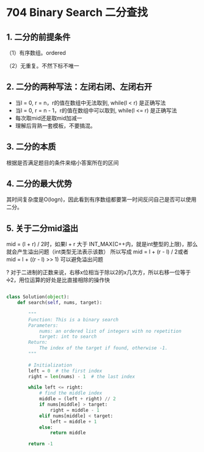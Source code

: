 # 704 Binary Search 二分查找
## 1. 二分的前提条件
（1）有序数组。ordered

（2）无重复。不然下标不唯一

## 2. 二分的两种写法：左闭右闭、左闭右开
- 当l = 0, r = n，r的值在数组中无法取到, while(l < r) 是正确写法
- 当l = 0, r = n - 1，r的值在数组中可以取到, while(l <= r) 是正确写法
- 每次取mid还是取mid加减一 
- 理解后背熟一套模板，不要搞混。

## 3. 二分的本质
根据是否满足题目的条件来缩小答案所在的区间

## 4. 二分的最大优势
其时间复杂度是O(logn)，因此看到有序数组都要第一时间反问自己是否可以使用二分。
## 5. 关于二分mid溢出
mid = (l + r) / 2时，如果l + r 大于 INT_MAX(C++内，就是int整型的上限)，那么就会产生溢出问题（int类型无法表示该数）
所以写成 mid = l + (r - l) / 2或者 mid = l + ((r - l) >> 1) 可以避免溢出问题


? 对于二进制的正数来说，右移x位相当于除以2的x几次方，所以右移一位等于➗2，用位运算的好处是比直接相除的操作快

```.py

class Solution(object):
    def search(self, nums, target):
    
        """
        Function: This is a binary search
        Parameters:
            nums: an ordered list of integers with no repetition
            target: int to search
        Return:
            The index of the target if found, otherwise -1.
        """
        
        # Initialization
        left = 0  # the first index
        right = len(nums) - 1  # the last index

        while left <= right:
            # find the middle index
            middle = (left + right) // 2
            if nums[middle] > target:
                right = middle - 1
            elif nums[middle] < target:
                left = middle + 1
            else:
                return middle

        return -1

```
